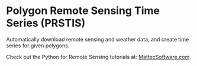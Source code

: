 # Polygon Remote Sensing Time Series (PRSTIS)
Automatically download remote sensing and weather data, and  create time series for given polygons.

Check out the Python for Remote Sensing tutorials at: [MattecSoftware.com](https://www.mattecsoftware.com/remotesensing.html).
